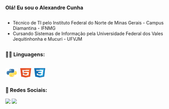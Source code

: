### Olá! Eu sou o Alexandre Cunha 
##
  - Técnico de TI pelo Instituto Federal do Norte de Minas Gerais - Campus Diamantina - IFNMG
  - Cursando Sistemas de Informação pela Universidade Federal dos Vales Jequitinhonha e Mucuri - UFVJM

 ##
### 👨‍💻 Linguagens:
<div style="display: inline_block"><br>
<img align="center" alt="Rafa-Python" height="30" width="40" src="https://raw.githubusercontent.com/devicons/devicon/master/icons/python/python-original.svg">
<img align="center" alt="Rafa-HTML" height="30" width="40" src="https://raw.githubusercontent.com/devicons/devicon/master/icons/html5/html5-original.svg">
 <img align="center" alt="Rafa-CSS" height="30" width="40" src="https://raw.githubusercontent.com/devicons/devicon/master/icons/css3/css3-original.svg">
 </div>

   ##
### 💬 Redes Sociais:
<a href="https://instagram.com/alexandre_cunhab" target="_blank"><img src="https://img.shields.io/badge/-Instagram-%23E4405F?style=for-the-badge&logo=instagram&logoColor=white" target="_blank"></a>
<a href = "mailto:alexandrebarreto358@gmail.com"><img src="https://img.shields.io/badge/-Gmail-%23333?style=for-the-badge&logo=gmail&logoColor=white" target="_blank"></a>
